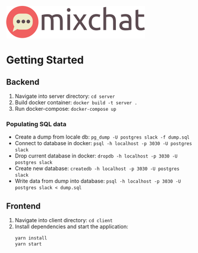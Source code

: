 ![Logo](./assets/logo.png)

# Getting Started

## Backend

1.  Navigate into server directory: `cd server`
1.  Build docker container: `docker build -t server .`
1.  Run docker-compose: `docker-compose up`

### Populating SQL data

- Create a dump from locale db: `pg_dump -U postgres slack -f dump.sql`
- Connect to database in docker: `psql -h localhost -p 3030 -U postgres slack`
- Drop current database in docker: `dropdb -h localhost -p 3030 -U postgres slack`
- Create new database: `createdb -h localhost -p 3030 -U postgres slack`
- Write data from dump into database: `psql -h localhost -p 3030 -U postgres slack < dump.sql`

## Frontend

1.  Navigate into client directory: `cd client`
1.  Install dependencies and start the application:
    ```shell
    yarn install
    yarn start
    ```
